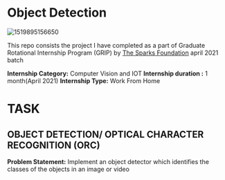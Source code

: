 # Object Detection

![1519895156650](https://user-images.githubusercontent.com/81758092/113904710-fba7fb00-97ef-11eb-9c5f-c51529849263.png)

This repo consists the project I have completed as a part of Graduate Rotational Internship Program (GRIP) by [The Sparks Foundation](https://www.thesparksfoundationsingapore.org/) april 2021 batch

**Internship Category:** Computer Vision and IOT
**Internship duration :** 1 month(April 2021)
**Internship Type:** Work From Home

# TASK
## **OBJECT DETECTION/ OPTICAL CHARACTER RECOGNITION (ORC)**

**Problem Statement:**  Implement an object detector which identifies the classes of the objects in  an image or video


